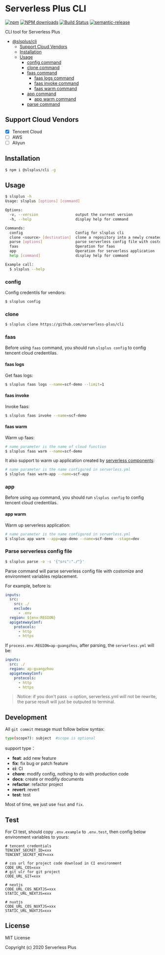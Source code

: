 # Serverless Plus CLI

[![npm](https://img.shields.io/npm/v/@slsplus/cli)](http://www.npmtrends.com/@slsplus/cli)
[![NPM downloads](http://img.shields.io/npm/dm/@slsplus/cli.svg?style=flat-square)](http://www.npmtrends.com/@slsplus/cli)
[![Build Status](https://github.com/serverless-plus/cli/workflows/Release/badge.svg?branch=master)](https://github.com/serverless-plus/cli/actions?query=workflow:Release+branch:master)
[![semantic-release](https://img.shields.io/badge/%20%20%F0%9F%93%A6%F0%9F%9A%80-semantic--release-e10079.svg)](https://github.com/semantic-release/semantic-release)

CLI tool for Serverless Plus

- [@slsplus/cli](#Serverless-Plus-CLI)
  - [Support Cloud Vendors](#support-cloud-vendors)
  - [Installation](#installation)
  - [Usage](#usage)
    - [config command](#config)
    - [clone command](#clone)
    - [faas command](#faas)
      - [faas logs command](#faas-logs)
      - [faas invoke command](#faas-invoke)
      - [faas warm command](#faas-warm)
    - [app command](#app)
      - [app warm command](#app-warm)
    - [parse command](#Parse-serverless-config-file)

## Support Cloud Vendors

- [x] Tencent Cloud
- [ ] AWS
- [ ] Aliyun

## Installation

```bash
$ npm i @slsplus/cli -g
```

## Usage

```bash
$ slsplus -h
Usage: slsplus [options] [command]

Options:
  -v, --version                 output the current version
  -h, --help                    display help for command

Commands:
  config                        Config for slsplus cli
  clone <source> [destination]  clone a repository into a newly created directory
  parse [options]               parse serverless config file with costomize and environment variables replacement
  faas                          Operation for faas
  app                           Operation for serverless application
  help [command]                display help for command

Example call:
  $ slsplus --help
```

### config

Config credentils for vendors:

```bash
$ slsplus config
```

### clone

```bash
$ slsplus clone https://github.com/serverless-plus/cli
```

### faas

Before using `faas` command, you should run `slsplus config` to config tencent cloud credentilas.

#### faas logs

Get faas logs:

```bash
$ slsplus faas logs --name=scf-demo --limit=1
```

#### faas invoke

Invoke faas:

```bash
$ slsplus faas invoke --name=scf-demo
```

#### faas warm

Warm up faas:

```bash
# name parameter is the name of cloud function
$ slsplus faas warm --name=scf-demo
```

It also support to warm up application created by [serverless components](https://github.com/serverless/components):

```bash
# name parameter is the name configured in serverless.yml
$ slsplus faas warm-app --name=scf-app
```

### app

Before using `app` command, you should run `slsplus config` to config tencent cloud credentilas.

#### app warm

Warm up serverless application:

```bash
# name parameter is the name configured in serverless.yml
$ slsplus app warm --app=app-demo --name=scf-demo --stage=dev
```

### Parse serverless config file

```bash
$ slsplus parse -o -s '{"src":"./"}'
```

Parse command will parse serverless config file with costomize and environment variables replacement.

For example, before is:

```yaml
inputs:
  src:
    src: ./
    exclude:
      - .env
  region: ${env:REGION}
  apigatewayConf:
    protocols:
      - http
      - https
```

If `process.env.REGION=ap-guangzhou`, after parsing, the `serverless.yml` will be:

```yaml
inputs:
  src: ./
  region: ap-guangzhou
  apigatewayConf:
    protocols:
      - http
      - https
```

> Notice: if you don't pass `-o` option, serverless.yml will not be rewrite, the parse result will just be outputed to terminal.

## Development

All `git commit` mesage must follow below syntax:

```bash
type(scope?): subject  #scope is optional
```

support type：

- **feat**: add new feature
- **fix**: fix bug or patch feature
- **ci**: CI
- **chore**: modify config, nothing to do with production code
- **docs**: create or modifiy documents
- **refactor**: refactor project
- **revert**: revert
- **test**: test

Most of time, we just use `feat` and `fix`.

## Test

For CI test, should copy `.env.example` to `.env.test`, then config below environment variables to yours:

```dotenv
# tencent credentials
TENCENT_SECRET_ID=xxx
TENCENT_SECRET_KEY=xxx

# cos url for project code download in CI environment
CODE_URL_COS=xxx
# git ulr for git project
CODE_URL_GIT=xxx

# nextjs
CODE_URL_COS_NEXTJS=xxx
STATIC_URL_NEXTJS=xxx

# nuxtjs
CODE_URL_COS_NUXTJS=xxx
STATIC_URL_NUXTJS=xxx
```

## License

MIT License

Copyright (c) 2020 Serverless Plus

